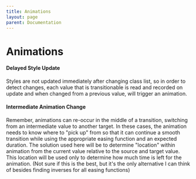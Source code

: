 ```yaml
---
title: Animations
layout: page
parent: Documentation
---
```


# Animations

####  Delayed Style Update
Styles are not updated immediately after changing class list, so in order to
detect changes, each value that is transitionable is read and recorded on update
and when changed from a previous value, will trigger an animation.

#### Intermediate Animation Change
Remember, animations can re-occur in the middle of a transition, switching from an
intermediate value to another target. In these cases, the animation needs to know
where to "pick up" from so that it can continue a smooth transition while using
the appropriate easing function and an expected duration.
The solution used here will be to determine "location" within animation from the
current value relative to the source and target value. This location will be used
only to determine how much time is left for the animation. (Not sure if this is
the best, but it's the only alternative I can think of besides finding inverses
for all easing functions)
